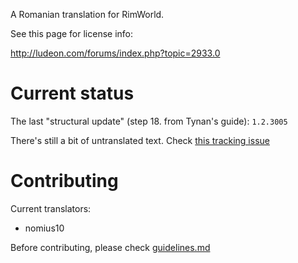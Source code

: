 A Romanian translation for RimWorld.

See this page for license info:

http://ludeon.com/forums/index.php?topic=2933.0

# Current status

The last "structural update" (step 18. from Tynan's guide): `1.2.3005`

There's still a bit of untranslated text. Check [this tracking issue](https://github.com/Ludeon/RimWorld-Romanian/issues/10)

# Contributing

Current translators:
 - nomius10

Before contributing, please check [guidelines.md](./GUIDELINES.md)